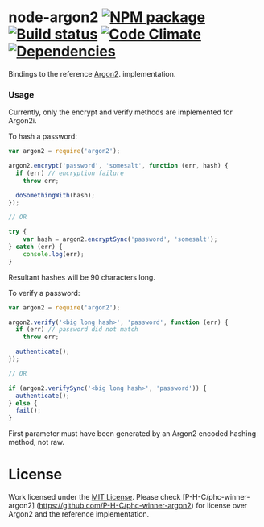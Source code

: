 # node-argon2 [![NPM package][npm-image]][npm-url] [![Build status][travis-image]][travis-url] [![Code Climate][codeclimate-image]][codeclimate-url] [![Dependencies][david-dm-image]][david-dm-url]
Bindings to the  reference [Argon2](https://github.com/P-H-C/phc-winner-argon2).
implementation.

### Usage
Currently, only the encrypt and verify methods are implemented for Argon2i.

To hash a password:
```js
var argon2 = require('argon2');

argon2.encrypt('password', 'somesalt', function (err, hash) {
  if (err) // encryption failure
    throw err;

  doSomethingWith(hash);
});

// OR

try {
    var hash = argon2.encryptSync('password', 'somesalt');
} catch (err) {
    console.log(err);
}
```
Resultant hashes will be 90 characters long.

To verify a password:
```js
var argon2 = require('argon2');

argon2.verify('<big long hash>', 'password', function (err) {
  if (err) // password did not match
    throw err;

  authenticate();
});

// OR

if (argon2.verifySync('<big long hash>', 'password')) {
  authenticate();
} else {
  fail();
}
```
First parameter must have been generated by an Argon2 encoded hashing method,
not raw.

# License
Work licensed under the [MIT License](LICENSE). Please check
[P-H-C/phc-winner-argon2] (https://github.com/P-H-C/phc-winner-argon2) for
license over Argon2 and the reference implementation.

[npm-image]: https://img.shields.io/npm/v/argon2.svg
[npm-url]: https://www.npmjs.com/package/argon2
[travis-image]: https://img.shields.io/travis/ranisalt/node-argon2.svg
[travis-url]: https://travis-ci.org/ranisalt/node-argon2
[codeclimate-image]: https://img.shields.io/codeclimate/github/ranisalt/node-argon2.svg
[codeclimate-url]: https://codeclimate.com/github/ranisalt/node-argon2
[david-dm-image]: https://img.shields.io/david/ranisalt/node-argon2.svg
[david-dm-url]: https://david-dm.org/ranisalt/node-argon2
